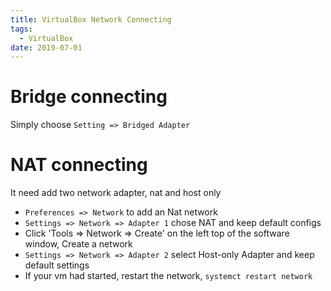 ```yaml
---
title: VirtualBox Network Connecting
tags:
  - VirtualBox
date: 2019-07-01
---
```


# Bridge connecting
Simply choose `Setting => Bridged Adapter`

<!-- more -->

# NAT connecting
It need add two network adapter, nat and host only
- `Preferences => Network` to add an Nat network
- `Settings => Network => Adapter 1` chose NAT and keep default configs
- Click 'Tools => Network => Create' on the left top of the software window, Create a network
- `Settings => Network => Adapter 2` select Host-only Adapter and keep default settings
- If your vm had started, restart the network, `systemct restart network`